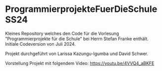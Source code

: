 # ProgrammierprojekteFuerDieSchuleSS24
Kleines Repository welches den Code für die Vorlesung "Programmierprojekte für die Schule" bei Herrn Stefan Franke enthält. Initiale Codeversion von Juli 2024. 

Projekt durchgeführt von Larissa Kazungu-Igumba und David Schwer.

Vorstellung Projekt mit folgendem Video: https://youtu.be/4VVQ4_aBKFE
